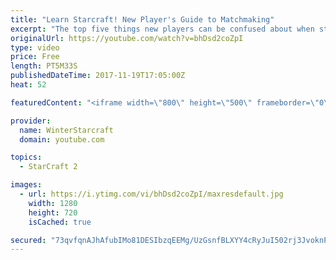```yaml
---
title: "Learn Starcraft! New Player's Guide to Matchmaking"
excerpt: "The top five things new players can be confused about when starting off playing Starcraft 2!"
originalUrl: https://youtube.com/watch?v=bhDsd2coZpI
type: video
price: Free
length: PT5M33S
publishedDateTime: 2017-11-19T17:05:00Z
heat: 52

featuredContent: "<iframe width=\"800\" height=\"500\" frameborder=\"0\" src=\"https://www.youtube.com/embed/bhDsd2coZpI\" allow=\"accelerometer; autoplay; encrypted-media; gyroscope; picture-in-picture\" allowfullscreen></iframe>"

provider:
  name: WinterStarcraft
  domain: youtube.com

topics:
  - StarCraft 2

images:
  - url: https://i.ytimg.com/vi/bhDsd2coZpI/maxresdefault.jpg
    width: 1280
    height: 720
    isCached: true

secured: "73qvfqnAJhAfubIMo81DESIbzqEEMg/UzGsnfBLXYY4cRyJuI502rj3JvoknPpnuwmSVxEZxjJk/5U7Qxup06csbpgzyoelU74k8eRfowKGohrqW5AZYcp19kdIznUvZs10Qws55QpjcqjGd9u8w6N7DNu0dGwqOoRI7eSyGe26ASpI+0PHgxGWBbfZFs9nDgyazFJkvtWVsaN1V2PAgkD88Zxv3g9qmesbsFFtXRjLdI6UwOGyAAe2kCpZEPSWBj9KUNC2YC06FagxeD5RUTwkbbHnnIco2FITUX2tGp7N4PyupZD36wMKnZ+7ntGvulnnepCehE1BtGnOZdgG2O6vRmLb1Eel5QJEBR6kbLx0zdEzNk4VyLfxYx9uCAqVe3lwSTyL6+kkTfDuZkOBbfuHPXwmCFtlgqD+v93Svbng=;jGmYmTuRORlcJqXZQxi84g=="
---
```


